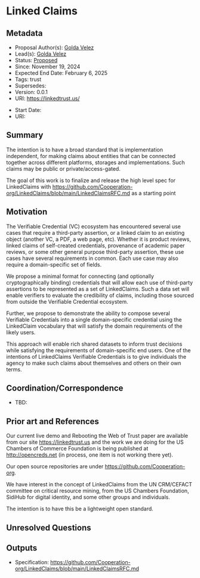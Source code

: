 # Linked Claims

## Metadata
- Proposal Author(s): [Golda Velez](https://github.com/gvelez17)
- Lead(s): [Golda Velez]()
- Status: [Proposed]()
- Since: November 19, 2024
- Expected End Date: February 6, 2025
- Tags: trust
- Supersedes: 
- Version: 0.0.1
- URI: https://linkedtrust.us/
  
[//]: # (Do not fill out below. To be filled out by chairs post-approval)
- Start Date: 
- URI: 

## Summary 

The intention is to have a broad standard that is implementation independent, for making claims about 
entities that can be connected together across different platforms, storages and implementations. Such claims may be public or private/access-gated.

The goal of this work is to finalize and release the high level spec for 
LinkedClaims with https://github.com/Cooperation-org/LinkedClaims/blob/main/LinkedClaimsRFC.md as a starting point

## Motivation

The Verifiable Credential (VC) ecosystem has encountered several use cases that require a third-party assertion,
or a linked claim to an existing object (another VC, a PDF, a web page, etc). 
Whether it is product reviews, linked claims of self-created credentials, provenance of academic paper reviews, 
or some other general purpose third-party assertion, these use cases have several requirements in common. 
Each use case may also require a domain-specific set of fields.

We propose a minimal format for connecting (and optionally cryptographically binding) 
credentials that will allow each use of third-party assertions to be represented as a set of LinkedClaims. 
Such a data set will enable verifiers to evaluate the credibility of claims, including those sourced from outside the Verifiable Credential ecosystem.

Further, we propose to demonstrate the ability to compose several Verifiable Credentials into a single domain-specific 
credential using the LinkedClaim vocabulary that will satisfy the domain requirements of the likely users.

This approach will enable rich shared datasets to inform trust decisions while satisfying the requirements of 
domain-specific end users. One of the intentions of LinkedClaims Verifiable Credentials is to give individuals 
the agency to make such claims about themselves and others on their own terms.

## Coordination/Correspondence

- TBD:

## Prior art and References

Our current live demo and Rebooting the Web of Trust paper are available from our
site https://linkedtrust.us and the work we are doing for the US Chambers of Commerce Foundation 
is being published at http://opencreds.net (in process, one item is not working there yet). 

Our open source repositories are under https://github.com/Cooperation-org.
   
We have interest in the concept of LinkedClaims from the UN CRM/CEFACT committee on critical resource mining,
from the US Chambers Foundation, SidiHub for digital identity, and some other groups and individuals.  

The intention is to have this be a lightweight open standard.

## Unresolved Questions

## Outputs

- Specification: https://github.com/Cooperation-org/LinkedClaims/blob/main/LinkedClaimsRFC.md
